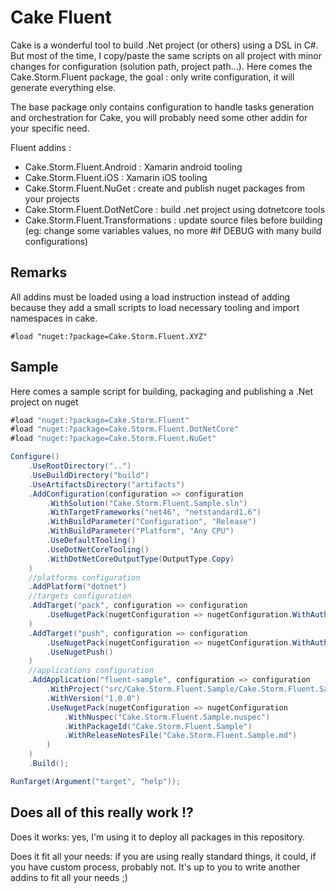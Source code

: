 # Cake Fluent
Cake is a wonderful tool to build .Net project (or others) using a DSL in C#.
But most of the time, I copy/paste the same scripts on all project with minor changes for configuration (solution path, project path...).
Here comes the Cake.Storm.Fluent package, the goal : only write configuration, it will generate everything else.

The base package only contains configuration to handle tasks generation and orchestration for Cake, you will probably need some other addin for your specific need.

Fluent addins : 
- Cake.Storm.Fluent.Android : Xamarin android tooling
- Cake.Storm.Fluent.iOS : Xamarin iOS tooling
- Cake.Storm.Fluent.NuGet : create and publish nuget packages from your projects
- Cake.Storm.Fluent.DotNetCore : build .net project using dotnetcore tools
- Cake.Storm.Fluent.Transformations : update source files before building (eg: change some variables values, no more #if DEBUG with many build configurations)

## Remarks

All addins must be loaded using a load instruction instead of adding because they add a small scripts to load necessary tooling and import namespaces in cake.
```
#load "nuget:?package=Cake.Storm.Fluent.XYZ"
```

## Sample

Here comes a sample script for building, packaging and publishing a .Net project on nuget
```csharp
#load "nuget:?package=Cake.Storm.Fluent"
#load "nuget:?package=Cake.Storm.Fluent.DotNetCore"
#load "nuget:?package=Cake.Storm.Fluent.NuGet"

Configure()
	.UseRootDirectory("..")
	.UseBuildDirectory("build")
	.UseArtifactsDirectory("artifacts")
	.AddConfiguration(configuration => configuration
		.WithSolution("Cake.Storm.Fluent.Sample.sln")
        .WithTargetFrameworks("net46", "netstandard1.6")
		.WithBuildParameter("Configuration", "Release")
		.WithBuildParameter("Platform", "Any CPU")
		.UseDefaultTooling()
		.UseDotNetCoreTooling()
        .WithDotNetCoreOutputType(OutputType.Copy)
	)
	//platforms configuration
	.AddPlatform("dotnet")
	//targets configuration
	.AddTarget("pack", configuration => configuration
        .UseNugetPack(nugetConfiguration => nugetConfiguration.WithAuthor("Julien Mialon"))
	)
    .AddTarget("push", configuration => configuration
        .UseNugetPack(nugetConfiguration => nugetConfiguration.WithAuthor("Julien Mialon"))
        .UseNugetPush()
    )
    //applications configuration
	.AddApplication("fluent-sample", configuration => configuration
        .WithProject("src/Cake.Storm.Fluent.Sample/Cake.Storm.Fluent.Sample.csproj")
        .WithVersion("1.0.0")
        .UseNugetPack(nugetConfiguration => nugetConfiguration
            .WithNuspec("Cake.Storm.Fluent.Sample.nuspec")
            .WithPackageId("Cake.Storm.Fluent.Sample")
            .WithReleaseNotesFile("Cake.Storm.Fluent.Sample.md")
        )
    )
	.Build();

RunTarget(Argument("target", "help"));
```

## Does all of this really work !?

Does it works: yes, I'm using it to deploy all packages in this repository.


Does it fit all your needs: if you are using really standard things, it could, if you have custom process, probably not. It's up to you to write another addins to fit all your needs ;)